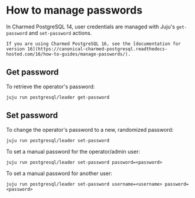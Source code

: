 # How to manage passwords

In Charmed PostgreSQL 14, user credentials are managed with Juju's `get-password` and `set-password` actions.

```{seealso}
If you are using Charmed PostgreSQL 16, see the [documentation for version 16](https://canonical-charmed-postgresql.readthedocs-hosted.com/16/how-to-guides/manage-passwords/). 
```

## Get password

To retrieve the operator's password:

```text
juju run postgresql/leader get-password
```

## Set password

To change the operator's password to a new, randomized password:

```text
juju run postgresql/leader set-password
```

To set a manual password for the operator/admin user:

```text
juju run postgresql/leader set-password password=<password>
```

To set a manual password for another user:

```text
juju run postgresql/leader set-password username=<username> password=<password>
```

